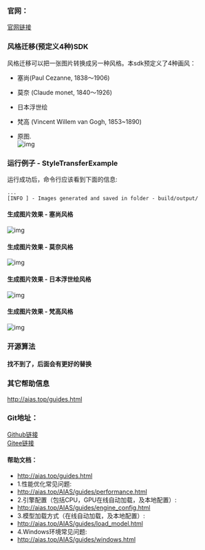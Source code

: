 ### 官网：
[官网链接](http://www.aias.top/)

### 风格迁移(预定义4种)SDK
风格迁移可以把一张图片转换成另一种风格。本sdk预定义了4种画风：
- 塞尚(Paul Cezanne, 1838～1906)
- 莫奈 (Claude monet, 1840～1926)
- 日本浮世绘
- 梵高 (Vincent Willem van Gogh, 1853~1890)


- 原图.       
![img](https://aias-home.oss-cn-beijing.aliyuncs.com/AIAS/gan_sdks/scenery.jpeg)


### 运行例子 - StyleTransferExample
运行成功后，命令行应该看到下面的信息:
```text
...
[INFO ] - Images generated and saved in folder - build/output/

```

#### 生成图片效果 - 塞尚风格
![img](https://aias-home.oss-cn-beijing.aliyuncs.com/AIAS/gan_sdks/cezanne.png)

#### 生成图片效果 - 莫奈风格
![img](https://aias-home.oss-cn-beijing.aliyuncs.com/AIAS/gan_sdks/monet.png)

#### 生成图片效果 - 日本浮世绘风格
![img](https://aias-home.oss-cn-beijing.aliyuncs.com/AIAS/gan_sdks/ukiyoe.png)

#### 生成图片效果 - 梵高风格
![img](https://aias-home.oss-cn-beijing.aliyuncs.com/AIAS/gan_sdks/vangogh.png)


### 开源算法
#### 找不到了，后面会有更好的替换

### 其它帮助信息
http://aias.top/guides.html


### Git地址：   
[Github链接](https://github.com/mymagicpower/AIAS)    
[Gitee链接](https://gitee.com/mymagicpower/AIAS)   


#### 帮助文档：
- http://aias.top/guides.html
- 1.性能优化常见问题:
- http://aias.top/AIAS/guides/performance.html
- 2.引擎配置（包括CPU，GPU在线自动加载，及本地配置）:
- http://aias.top/AIAS/guides/engine_config.html
- 3.模型加载方式（在线自动加载，及本地配置）:
- http://aias.top/AIAS/guides/load_model.html
- 4.Windows环境常见问题:
- http://aias.top/AIAS/guides/windows.html